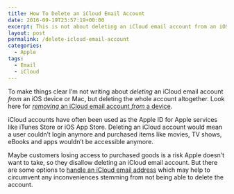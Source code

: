 ```yaml
---
title: How To Delete an iCloud Email Account
date: 2016-09-19T23:57:19+00:00
excerpt: This is not about deleting an iCloud email account from an iOS device or Mac, but deleting the whole account altogether.
layout: post
permalink: /delete-icloud-email-account
categories:
  - Apple
tags:
  - Email
  - iCloud
---
```

To make things clear I’m not writing about _deleting_ an iCloud email account _from_ an iOS device or Mac, but deleting the whole account altogether. Look here for [_removing_ an iCloud email account _from_ a device](https://support.apple.com/en-us/HT201419).

iCloud accounts have often been used as the Apple ID for Apple services like iTunes Store or iOS App Store. Deleting an iCloud account would mean a user couldn’t login anymore and purchased items like movies, TV shows, eBooks and apps wouldn’t be accessible anymore.

Maybe customers losing access to purchased goods is a risk Apple doesn’t want to take, so they disallow deleting an iCloud email account. But there are some options to [handle an iCloud email address](https://michaelnordmeyer.com/icloud-email-address) which may help to circumvent any inconveniences stemming from not being able to delete the account.